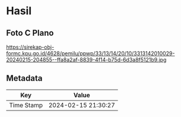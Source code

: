 # Hasil

## Foto C Plano

https://sirekap-obj-formc.kpu.go.id/4628/pemilu/ppwp/33/13/14/20/10/3313142010029-20240215-204855--ffa8a2af-8839-4f14-b75d-6d3a8f5121b9.jpg


## Metadata

| Key        | Value               |
| ---------- | ------------------- |
| Time Stamp | 2024-02-15 21:30:27 |



